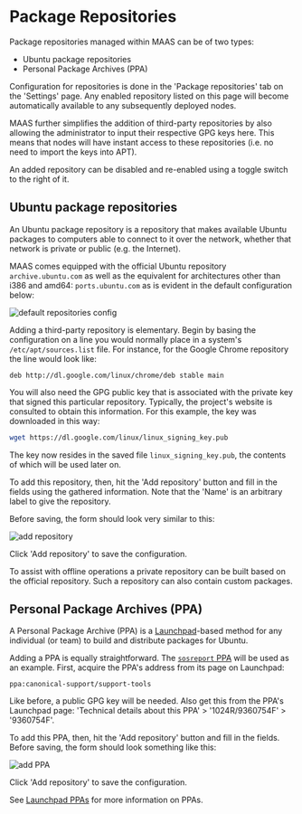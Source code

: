 

# Package Repositories

Package repositories managed within MAAS can be of two types:

- Ubuntu package repositories
- Personal Package Archives (PPA)

Configuration for repositories is done in the 'Package repositories' tab on the
'Settings' page. Any enabled repository listed on this page will become
automatically available to any subsequently deployed nodes.

MAAS further simplifies the addition of third-party repositories by also
allowing the administrator to input their respective GPG keys here. This means
that nodes will have instant access to these repositories (i.e. no need to
import the keys into APT).

An added repository can be disabled and re-enabled using a toggle switch to the
right of it.


## Ubuntu package repositories

An Ubuntu package repository is a repository that makes available Ubuntu
packages to computers able to connect to it over the network, whether that
network is private or public (e.g. the Internet).

MAAS comes equipped with the official Ubuntu repository `archive.ubuntu.com` as
well as the equivalent for architectures other than i386 and amd64:
`ports.ubuntu.com` as is evident in the default configuration below:

![default repositories config][img__default-repo-config]

Adding a third-party repository is elementary. Begin by basing the
configuration on a line you would normally place in a system's
`/etc/apt/sources.list` file. For instance, for the Google Chrome repository
the line would look like:

`deb http://dl.google.com/linux/chrome/deb stable main`

You will also need the GPG public key that is associated with the private key
that signed this particular repository. Typically, the project's website is
consulted to obtain this information. For this example, the key was downloaded
in this way:

```bash
wget https://dl.google.com/linux/linux_signing_key.pub
```

The key now resides in the saved file `linux_signing_key.pub`, the contents of
which will be used later on.

To add this repository, then, hit the 'Add repository' button and fill in the
fields using the gathered information. Note that the 'Name' is an arbitrary
label to give the repository.

Before saving, the form should look very similar to this:

![add repository][img__add-repo]

Click 'Add repository' to save the configuration.

To assist with offline operations a private repository can be built based on the
official repository. Such a repository can also contain custom packages.


## Personal Package Archives (PPA)

A Personal Package Archive (PPA) is a [Launchpad][launchpad]-based method for
any individual (or team) to build and distribute packages for Ubuntu.

Adding a PPA is equally straightforward. The [`sosreport` PPA][sosreport-ppa]
will be used as an example. First, acquire the PPA's address from its page on
Launchpad:

`ppa:canonical-support/support-tools`

Like before, a public GPG key will be needed. Also get this from the PPA's
Launchpad page: 'Technical details about this PPA' > '1024R/9360754F' >
'9360754F'.

To add this PPA, then, hit the 'Add repository' button and fill in the
fields. Before saving, the form should look something like this:

![add PPA][img__add-ppa]

Click 'Add repository' to save the configuration.

See [Launchpad PPAs][launchpad-ppa-help] for more information on PPAs.


<!-- LINKS -->

[launchpad]: https://launchpad.net
[sosreport-ppa]: https://launchpad.net/~canonical-support/+archive/ubuntu/support-tools
[launchpad-ppa-help]: https://help.launchpad.net/Packaging/PPA

[img__default-repo-config]: ../media/manage-repositories__2.4_default-repo-config.png
[img__add-repo]: ../media/manage-repositories__2.4_add-repo.png
[img__add-ppa]: ../media/manage-repositories__2.4_add-ppa.png
